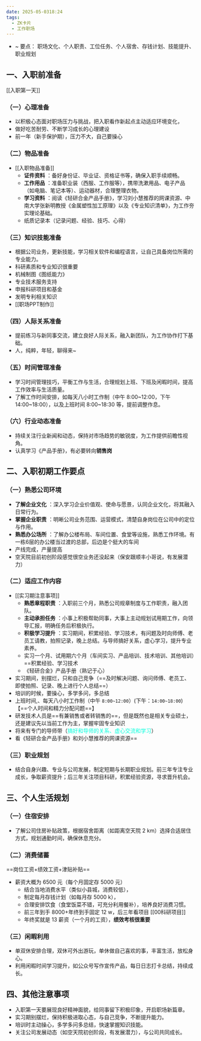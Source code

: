 ```yaml
---
date: 2025-05-0318:24
tags:
  - ZK卡片
  - 工作职场
---
```

- ~ 要点： 职场文化、个人职责、工位任务、个人宿舍、存钱计划、技能提升、职业规划
## 一、入职前准备
[[入职第一天]]
### （一）心理准备
  * 以积极心态面对职场压力与挑战，把入职看作新起点主动适应环境变化，
  * 做好吃苦耐劳、不断学习成长的心理建设
  * 前一年（新手保护期），压力不大，自己要操心
### （二）物品准备
- [[入职物品准备]]
  * **证件资料** ：备好身份证、毕业证、资格证书等，确保入职手续顺畅。
  * **工作用品** ：准备职业装（西服、工作服等），携带洗漱用品、电子产品（如电脑、笔记本等）、运动器材，合理整理衣物。
  * **学习资料** ：阅读《轻研合金产品手册》，学习刘小慧推荐的网课资源、中南大学张新明教授《金属塑性加工原理》以及《专业知识清单》，为工作夯实理论基础。
  * 纸质记录本（记录问题、经验、技巧、心得）
### （三）知识技能准备
  * 根据公司业务，更新技能，学习相关软件和编程语言，让自己具备岗位所需的专业能力。
  * 科研素质和专业知识很重要
  * 机械制图《图纸能力》
  * 专业技术服务支持
  * 申报科研项目和基金
  * 发明专利相关知识 
  * [[职场PPT制作]]
### （四）人际关系准备
  * 提前练习与新同事交流，建立良好人际关系，融入新团队，为工作协作打下基础。
  * 人，纯粹，年轻，聊得来~
### （五）时间管理准备
  * 学习时间管理技巧，平衡工作与生活，合理规划上班、下班及闲暇时间，提高工作效率与生活质量。
  * 了解工作时间安排，如每天八小时工作制（中午 8:00~12:00，下午 14:00~18:00），以及上班时间 8:00~18:30 等，提前调整作息。
### （六）行业动态准备
  * 持续关注行业新闻和动态，保持对市场趋势的敏锐度，为工作提供前瞻性视角。
  * 认真学习《产品手册》，有必要转向**销售岗**
## 二、入职初期工作要点
### （一）熟悉公司环境
  * **了解企业文化** ：深入学习企业价值观、使命与愿景，认同企业文化，将其融入日常行为。
  * **掌握企业职责** ：明晰公司业务范围、运营模式，清楚自身岗位在公司中的定位与作用。
  * **熟悉办公场所** ：了解办公楼布局、车间位置、食堂等设施，熟悉工作环境。有一栋6层的办公楼当过渡的总部，后边是个挺大的车间
  * 产线完成，产量提高
  * 空天院目前初创阶段感觉很空业务还没起来（保安跟顺丰小哥说，有发展潜力）
### （二）适应工作内容
- [[实习期注意事项]]
  * **熟悉章程职责** ：入职前三个月，熟悉公司规章制度与工作职责，融入团队。
  * **主动承担任务** ：小事上积极帮助同事，大事上主动规划试用期工作，向领导汇报，明确任务后积极执行。
  * **积极学习提升** ：实习期间，积累经验、学习技术，有问题及时向师傅、老员工请教，拍照记录，晚上总结。与导师搞好关系，虚心学习，提升专业素养。
  * 实习一个月、试用期六个月（车间实习、产品培训、技术培训、其他培训）==积累经验、学习技术
  * 《轻研合金》产品手册（熟记于心）
- 实习期间，别摆烂，只和自己竞争（==及时解决问题、询问师傅、老员工、即使拍照、记录、晚上进行个人总结==）
- 培训的时候，要操心，多学多问，多总结
- 上班时间,、每天八小时工作制（中午 `8:00~12:00`）(下午：`14:00~18:00`)【==个人时间和精力分配问题==】
- 研发技术人员是==有兼销售或者转销售的==，但是既然也是相关专业硕士，还是建议先以当前工作为主，掌握牢固专业知识
- 将来有专门的导师带（<font color="#00ffdc">搞好和导师的关系、虚心交流和学习</font>）
- 看《轻研合金产品手册》和刘小慧推荐的网课资源==
### （三）职业规划
  * 结合自身兴趣、专业与公司发展，制定短期与长期职业规划。前三年专注专业成长，争取薪资提升；后三年关注项目科研，积累经验资源，寻求晋升机会。
## 三、个人生活规划

### （一）住宿安排
  * 了解公司住房补贴政策，根据宿舍距离（如距离空天院 2 km）选择合适居住方式，规划通勤时间，确保休息充分。
### （二）消费储蓄
==岗位工资+绩效工资+津贴补贴==
- 薪资大概为 6500 元（每个月固定存 5000 元）
  * 结合当地消费水平（类似小县城，消费较低），
  * 制定每月存钱计划（如每月存 5000 k），
  * 合理安排饮食（食堂饭菜不错，可充分利用餐补），培养良好消费习惯。
  * 前三年到手 8000+年终到手固定 12 w，后三年看项目 [[00科研项目]]
  * 年终奖就是 13 薪资（一个月的工资），**绩效考核很重要**
### （三）闲暇利用
  * 单双休安排合理，双休可外出游玩，单休做自己喜欢的事，丰富生活，放松身心。
  * 利用闲暇时间学习提升，如公众号写作宣传产品，每日日志打卡总结，持续成长。
## 四、其他注意事项

  * 入职第一天要展现良好精神面貌，给同事留下积极印象，开启职场新篇章。
  * 实习期别摆烂，保持积极进取心态，与自己竞争，不断提升能力。
  * 培训时主动操心，多学多问多总结，快速掌握知识技能。
  * 关注公司发展动态（如空天院初创阶段，有发展潜力），与公司共同成长。
